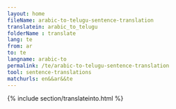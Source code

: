 ```yaml
---
layout: home
fileName: arabic-to-telugu-sentence-translation
translatein: arabic_to_telugu
folderName : translate
lang: te
from: ar
to: te
langname: arabic-to
permalink: /te/arabic-to-telugu-sentence-translation
tool: sentence-translations
matchurls: en&&ar&&te
---
```

{% include section/translateinto.html %}
